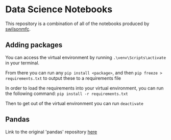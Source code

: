 # Data Science Notebooks

This repository is a combination of all of the notebooks produced by [swilsonmfc](https://github.com/swilsonmfc). 

## Adding packages
You can access the virtual environment by running `.\venv\Scripts\activate` in your terminal.

From there you can run any `pip install <package>`, and then `pip freeze > requirements.txt` to output these to a requirements file

In order to load the requirements into your virtual environment, you can run the following command: `pip install -r requirements.txt`

Then to get out of the virtual environment you can run `deactivate`

## Pandas

Link to the original 'pandas' repository [here](https://github.com/swilsonmfc/pandas)
